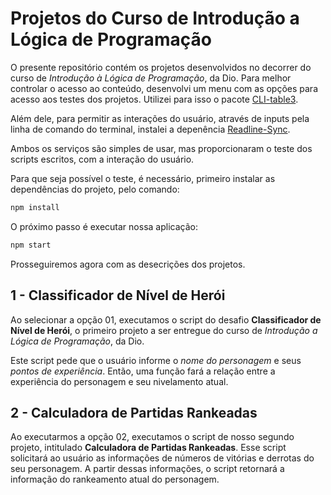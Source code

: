 # Projetos do Curso de Introdução a Lógica de Programação

O presente repositório contém os projetos desenvolvidos no decorrer do curso de *Introdução à Lógica de Programação*, da Dio. Para melhor controlar o acesso ao conteúdo, desenvolvi um menu com as opções para acesso aos testes dos projetos. Utilizei para isso o pacote [CLI-table3][2].

Além dele, para permitir as interações do usuário, através de inputs pela linha de comando do terminal, instalei a depenência [Readline-Sync][1].

Ambos os serviços são simples de usar, mas proporcionaram o teste dos scripts escritos, com a interação do usuário.

Para que seja possível o teste, é necessário, primeiro instalar as dependências do projeto, pelo comando:

``` bash
npm install
```

O próximo passo é executar nossa aplicação:

```bash
npm start
```

Prosseguiremos agora com as desecrições dos projetos.

## 1 - Classificador de Nível de Herói

Ao selecionar a opção 01, executamos o script do desafio **Classificador de Nível de Herói**, o primeiro projeto a ser entregue do curso de *Introdução a Lógica de Programação*, da Dio.

Este script pede que o usuário informe o *nome do personagem* e seus *pontos de experiência*. Então, uma função fará a relação entre a experiência do personagem e seu nivelamento atual.

## 2 - Calculadora de Partidas Rankeadas

Ao executarmos a opção 02, executamos o script de nosso segundo projeto, intitulado **Calculadora de Partidas Rankeadas**. Esse script solicitará ao usuário as informações de números de vitórias e derrotas do seu personagem. A partir dessas informações, o script retornará a informação do rankeamento atual do personagem.

<!-- LINKS -->

[1]: https://www.npmjs.com/package/readline-sync
[2]: https://www.npmjs.com/package/cli-table3